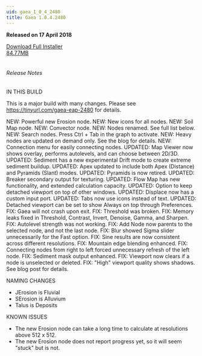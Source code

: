 ```yaml
---
uid: gaea_1_0_4_2480
title: Gaea 1.0.4.2480
---
```



**Released on 17 April 2018**

<div class="btn-group" role="group">
<a href="http://viridian.quadspinner.com/gaea/Gaea-EAP-2480.exe" class="btn btn-dark">Download Full Installer<br />84.77MB</a>
</div></div></div>
<br><h6 class="ml-2">Release Notes</h6>
<div class="card">
<div class="card-body release-note">

IN THIS BUILD

This is a major build with many changes.
Please see https://tinyurl.com/gaea-eap-2480 for details.

NEW: Powerful new Erosion node.
NEW: New icons for all nodes.
NEW: Soil Map node.
NEW: Convector node.
NEW: Nodes renamed. See full list below.
NEW: Search nodes. Press Ctrl + Tab in the graph to activate.
NEW: Heavy nodes are updated on demand only. See the blog for details.
NEW: Connection menu for easily connecting nodes.
UPDATED: Map Viewer now shows overlay, performs autolevels, and can choose between 2D/3D.
UPDATED: Sediment has a new experimental Drift mode to create extreme sediment buildup.
UPDATED: Apex updated to include both Apex (Distance) and Pyramids (Slant) modes.
UPDATED: Pyramids is now retired.
UPDATED: Breaker secondary output for texturing.
UPDATED: Flow Map has new functionality, and extended calculation capacity.
UPDATED: Option to keep detached viewport on top of other windows.
UPDATED: Displace now has a custom input port.
UPDATED: Tabs now use icons instead of text.
UPDATED: Detached viewport can be set to show Always on top through Preferences.
FIX: Gaea will not crash upon exit.
FIX: Threshold was broken.
FIX: Memory leaks fixed in Threshold, Contrast, Invert, Denoise, Gamma, and Sharpen.
FIX: Autolevel strength was not working.
FIX: Add Node now parents to the selected node, and not the last node.
FIX: Blur showed Sigma slider unnecessarily for the Fast option.
FIX: Sine results are now consistent across different resolutions.
FIX: Mountain edge blending enhanced.
FIX: Connecting nodes from right to left forced unnecessary refresh of the left node.
FIX: Sediment mask output enhanced.
FIX: Viewport now clears if a node is unselected or deleted.
FIX: "High" viewport quality shows shadows. See blog post for details.

NAMING CHANGES
- JErosion is Fluvial
- SErosion is Alluvium
- Talus is Deposits

KNOWN ISSUES
- The new Erosion node can take a long time to calculate at resolutions above 512 x 512.
- The new Erosion node does not report progress yet, so it will seem "stuck" but is not.



